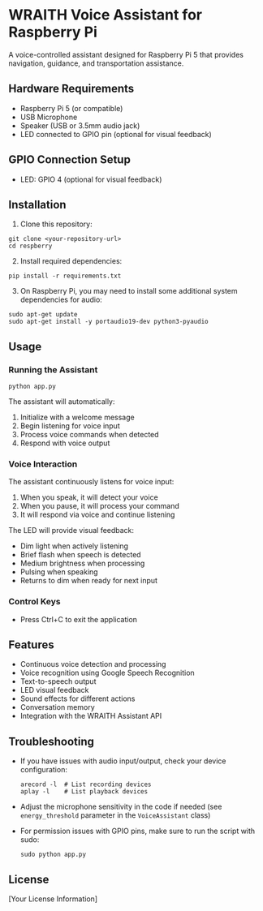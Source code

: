 # WRAITH Voice Assistant for Raspberry Pi

A voice-controlled assistant designed for Raspberry Pi 5 that provides navigation, guidance, and transportation assistance.

## Hardware Requirements

- Raspberry Pi 5 (or compatible)
- USB Microphone
- Speaker (USB or 3.5mm audio jack)
- LED connected to GPIO pin (optional for visual feedback)

## GPIO Connection Setup

- LED: GPIO 4 (optional for visual feedback)

## Installation

1. Clone this repository:
```
git clone <your-repository-url>
cd respberry
```

2. Install required dependencies:
```
pip install -r requirements.txt
```

3. On Raspberry Pi, you may need to install some additional system dependencies for audio:
```
sudo apt-get update
sudo apt-get install -y portaudio19-dev python3-pyaudio
```

## Usage

### Running the Assistant

```
python app.py
```

The assistant will automatically:
1. Initialize with a welcome message
2. Begin listening for voice input
3. Process voice commands when detected
4. Respond with voice output

### Voice Interaction

The assistant continuously listens for voice input:
1. When you speak, it will detect your voice
2. When you pause, it will process your command
3. It will respond via voice and continue listening

The LED will provide visual feedback:
- Dim light when actively listening
- Brief flash when speech is detected
- Medium brightness when processing
- Pulsing when speaking
- Returns to dim when ready for next input

### Control Keys

- Press Ctrl+C to exit the application

## Features

- Continuous voice detection and processing
- Voice recognition using Google Speech Recognition
- Text-to-speech output
- LED visual feedback
- Sound effects for different actions
- Conversation memory
- Integration with the WRAITH Assistant API

## Troubleshooting

- If you have issues with audio input/output, check your device configuration:
  ```
  arecord -l  # List recording devices
  aplay -l    # List playback devices
  ```

- Adjust the microphone sensitivity in the code if needed (see `energy_threshold` parameter in the `VoiceAssistant` class)

- For permission issues with GPIO pins, make sure to run the script with sudo:
  ```
  sudo python app.py
  ```

## License

[Your License Information] 